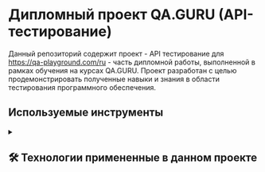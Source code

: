 # Дипломный проект QA.GURU (API-тестирование)

Данный репозиторий содержит проект - API тестирование для https://qa-playground.com/ru - часть дипломной работы, выполненной в рамках обучения на курсах QA.GURU.
Проект разработан с целью продемонстрировать полученные навыки и знания в области тестирования программного обеспечения.

## Используемые инструменты
<details align="left">
  <summary><h2><b>🛠 Технологии примененные в данном проекте</b></h2></summary>

  <h3>Langs</h3>
  <p align="left">
  <a href="https://www.python.org/" target="_blank" rel="noreferrer"><img src="https://raw.githubusercontent.com/danielcranney/readme-generator/main/public/icons/skills/python-colored.svg" width="36" height="36" alt="Python" /></a>
  <a href="https://git-scm.com/" target="_blank" rel="noreferrer"><img src="https://raw.githubusercontent.com/danielcranney/readme-generator/main/public/icons/skills/git-colored.svg" width="36" height="36" alt="Git" /></a>
  <img src="https://github.com/devicons/devicon/blob/master/icons/pytest/pytest-original-wordmark.svg" title="pytest" alt="pytest" width="40" height="40"/>&nbsp
  <img src="resources/requests.png" title="requests" alt="requests" width="40" height="40"/>&nbsp
  <img src="https://img.icons8.com/?size=100&id=3tC9EQumUAuq&format=png&color=000000" title="github" alt="github" width="40" height="40"/>&nbsp
  <img src="https://user-images.githubusercontent.com/25181517/179090274-733373ef-3b59-4f28-9ecb-244bea700932.png" title="jenkins" alt="jenkins" width="40" height="40"/>&nbsp
  <img src="https://camo.githubusercontent.com/501c9d05b6660ba5e1a8753b8461e60d7ff1614656102c254ab800e14a6b19fa/68747470733a2f2f616c6c7572657265706f72742e6f72672f7075626c69632f696d672f616c6c7572652d7265706f72742e737667" title="allure" alt="allure" width="40" height="40"/>&nbsp
  <img src="resources/AllureTestOps.png" width="40" height="40"  alt="Allure TestOps"/> 
  <img src="https://raw.githubusercontent.com/devicons/devicon/master/icons/pycharm/pycharm-original.svg" title="pycharm" alt="pycharm" width="40" height="40"/>&nbsp
  <img src="https://cdn-icons-png.flaticon.com/512/2111/2111646.png" title="telegram" alt="telegram" width="40" height="40"/>&nbsp
  
    
  <h3>Software</h3>
  <img src="https://skillicons.dev/icons?i=visualstudio,pycharm,docker,postman,ultimate&perline=7" />
  
  </p>
</details>

